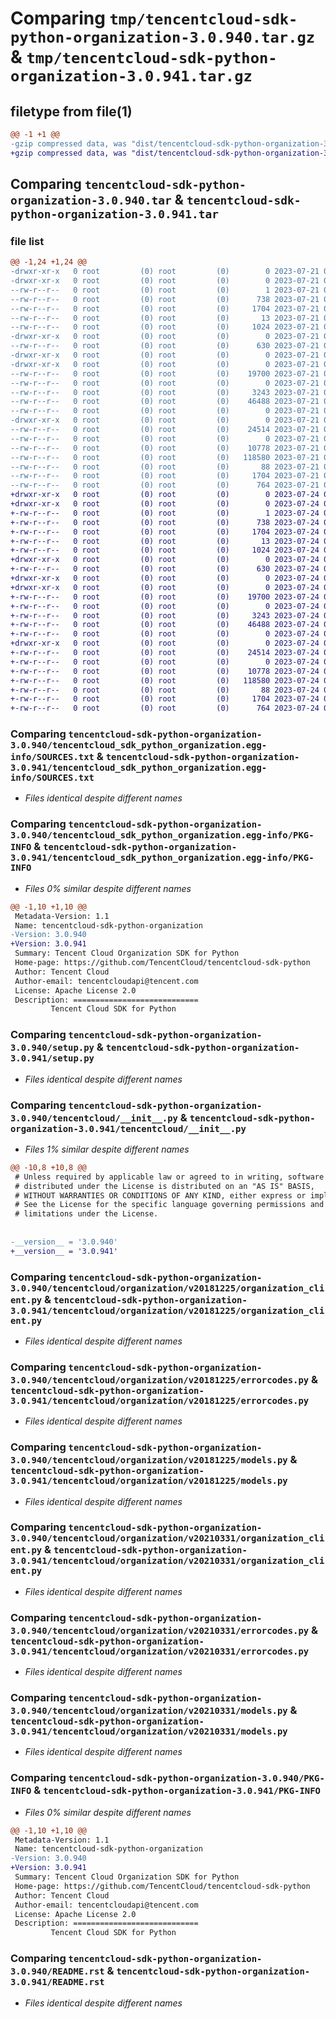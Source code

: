# Comparing `tmp/tencentcloud-sdk-python-organization-3.0.940.tar.gz` & `tmp/tencentcloud-sdk-python-organization-3.0.941.tar.gz`

## filetype from file(1)

```diff
@@ -1 +1 @@
-gzip compressed data, was "dist/tencentcloud-sdk-python-organization-3.0.940.tar", last modified: Fri Jul 21 00:47:15 2023, max compression
+gzip compressed data, was "dist/tencentcloud-sdk-python-organization-3.0.941.tar", last modified: Mon Jul 24 00:41:27 2023, max compression
```

## Comparing `tencentcloud-sdk-python-organization-3.0.940.tar` & `tencentcloud-sdk-python-organization-3.0.941.tar`

### file list

```diff
@@ -1,24 +1,24 @@
-drwxr-xr-x   0 root         (0) root         (0)        0 2023-07-21 00:47:15.000000 tencentcloud-sdk-python-organization-3.0.940/
-drwxr-xr-x   0 root         (0) root         (0)        0 2023-07-21 00:47:15.000000 tencentcloud-sdk-python-organization-3.0.940/tencentcloud_sdk_python_organization.egg-info/
--rw-r--r--   0 root         (0) root         (0)        1 2023-07-21 00:47:15.000000 tencentcloud-sdk-python-organization-3.0.940/tencentcloud_sdk_python_organization.egg-info/dependency_links.txt
--rw-r--r--   0 root         (0) root         (0)      738 2023-07-21 00:47:15.000000 tencentcloud-sdk-python-organization-3.0.940/tencentcloud_sdk_python_organization.egg-info/SOURCES.txt
--rw-r--r--   0 root         (0) root         (0)     1704 2023-07-21 00:47:15.000000 tencentcloud-sdk-python-organization-3.0.940/tencentcloud_sdk_python_organization.egg-info/PKG-INFO
--rw-r--r--   0 root         (0) root         (0)       13 2023-07-21 00:47:15.000000 tencentcloud-sdk-python-organization-3.0.940/tencentcloud_sdk_python_organization.egg-info/top_level.txt
--rw-r--r--   0 root         (0) root         (0)     1024 2023-07-21 00:47:15.000000 tencentcloud-sdk-python-organization-3.0.940/setup.py
-drwxr-xr-x   0 root         (0) root         (0)        0 2023-07-21 00:47:15.000000 tencentcloud-sdk-python-organization-3.0.940/tencentcloud/
--rw-r--r--   0 root         (0) root         (0)      630 2023-07-21 00:47:15.000000 tencentcloud-sdk-python-organization-3.0.940/tencentcloud/__init__.py
-drwxr-xr-x   0 root         (0) root         (0)        0 2023-07-21 00:47:15.000000 tencentcloud-sdk-python-organization-3.0.940/tencentcloud/organization/
-drwxr-xr-x   0 root         (0) root         (0)        0 2023-07-21 00:47:15.000000 tencentcloud-sdk-python-organization-3.0.940/tencentcloud/organization/v20181225/
--rw-r--r--   0 root         (0) root         (0)    19700 2023-07-21 00:47:15.000000 tencentcloud-sdk-python-organization-3.0.940/tencentcloud/organization/v20181225/organization_client.py
--rw-r--r--   0 root         (0) root         (0)        0 2023-07-21 00:47:15.000000 tencentcloud-sdk-python-organization-3.0.940/tencentcloud/organization/v20181225/__init__.py
--rw-r--r--   0 root         (0) root         (0)     3243 2023-07-21 00:47:15.000000 tencentcloud-sdk-python-organization-3.0.940/tencentcloud/organization/v20181225/errorcodes.py
--rw-r--r--   0 root         (0) root         (0)    46488 2023-07-21 00:47:15.000000 tencentcloud-sdk-python-organization-3.0.940/tencentcloud/organization/v20181225/models.py
--rw-r--r--   0 root         (0) root         (0)        0 2023-07-21 00:47:15.000000 tencentcloud-sdk-python-organization-3.0.940/tencentcloud/organization/__init__.py
-drwxr-xr-x   0 root         (0) root         (0)        0 2023-07-21 00:47:15.000000 tencentcloud-sdk-python-organization-3.0.940/tencentcloud/organization/v20210331/
--rw-r--r--   0 root         (0) root         (0)    24514 2023-07-21 00:47:15.000000 tencentcloud-sdk-python-organization-3.0.940/tencentcloud/organization/v20210331/organization_client.py
--rw-r--r--   0 root         (0) root         (0)        0 2023-07-21 00:47:15.000000 tencentcloud-sdk-python-organization-3.0.940/tencentcloud/organization/v20210331/__init__.py
--rw-r--r--   0 root         (0) root         (0)    10778 2023-07-21 00:47:15.000000 tencentcloud-sdk-python-organization-3.0.940/tencentcloud/organization/v20210331/errorcodes.py
--rw-r--r--   0 root         (0) root         (0)   118580 2023-07-21 00:47:15.000000 tencentcloud-sdk-python-organization-3.0.940/tencentcloud/organization/v20210331/models.py
--rw-r--r--   0 root         (0) root         (0)       88 2023-07-21 00:47:15.000000 tencentcloud-sdk-python-organization-3.0.940/setup.cfg
--rw-r--r--   0 root         (0) root         (0)     1704 2023-07-21 00:47:15.000000 tencentcloud-sdk-python-organization-3.0.940/PKG-INFO
--rw-r--r--   0 root         (0) root         (0)      764 2023-07-21 00:47:15.000000 tencentcloud-sdk-python-organization-3.0.940/README.rst
+drwxr-xr-x   0 root         (0) root         (0)        0 2023-07-24 00:41:27.000000 tencentcloud-sdk-python-organization-3.0.941/
+drwxr-xr-x   0 root         (0) root         (0)        0 2023-07-24 00:41:27.000000 tencentcloud-sdk-python-organization-3.0.941/tencentcloud_sdk_python_organization.egg-info/
+-rw-r--r--   0 root         (0) root         (0)        1 2023-07-24 00:41:27.000000 tencentcloud-sdk-python-organization-3.0.941/tencentcloud_sdk_python_organization.egg-info/dependency_links.txt
+-rw-r--r--   0 root         (0) root         (0)      738 2023-07-24 00:41:27.000000 tencentcloud-sdk-python-organization-3.0.941/tencentcloud_sdk_python_organization.egg-info/SOURCES.txt
+-rw-r--r--   0 root         (0) root         (0)     1704 2023-07-24 00:41:27.000000 tencentcloud-sdk-python-organization-3.0.941/tencentcloud_sdk_python_organization.egg-info/PKG-INFO
+-rw-r--r--   0 root         (0) root         (0)       13 2023-07-24 00:41:27.000000 tencentcloud-sdk-python-organization-3.0.941/tencentcloud_sdk_python_organization.egg-info/top_level.txt
+-rw-r--r--   0 root         (0) root         (0)     1024 2023-07-24 00:41:27.000000 tencentcloud-sdk-python-organization-3.0.941/setup.py
+drwxr-xr-x   0 root         (0) root         (0)        0 2023-07-24 00:41:27.000000 tencentcloud-sdk-python-organization-3.0.941/tencentcloud/
+-rw-r--r--   0 root         (0) root         (0)      630 2023-07-24 00:41:27.000000 tencentcloud-sdk-python-organization-3.0.941/tencentcloud/__init__.py
+drwxr-xr-x   0 root         (0) root         (0)        0 2023-07-24 00:41:27.000000 tencentcloud-sdk-python-organization-3.0.941/tencentcloud/organization/
+drwxr-xr-x   0 root         (0) root         (0)        0 2023-07-24 00:41:27.000000 tencentcloud-sdk-python-organization-3.0.941/tencentcloud/organization/v20181225/
+-rw-r--r--   0 root         (0) root         (0)    19700 2023-07-24 00:41:27.000000 tencentcloud-sdk-python-organization-3.0.941/tencentcloud/organization/v20181225/organization_client.py
+-rw-r--r--   0 root         (0) root         (0)        0 2023-07-24 00:41:27.000000 tencentcloud-sdk-python-organization-3.0.941/tencentcloud/organization/v20181225/__init__.py
+-rw-r--r--   0 root         (0) root         (0)     3243 2023-07-24 00:41:27.000000 tencentcloud-sdk-python-organization-3.0.941/tencentcloud/organization/v20181225/errorcodes.py
+-rw-r--r--   0 root         (0) root         (0)    46488 2023-07-24 00:41:27.000000 tencentcloud-sdk-python-organization-3.0.941/tencentcloud/organization/v20181225/models.py
+-rw-r--r--   0 root         (0) root         (0)        0 2023-07-24 00:41:27.000000 tencentcloud-sdk-python-organization-3.0.941/tencentcloud/organization/__init__.py
+drwxr-xr-x   0 root         (0) root         (0)        0 2023-07-24 00:41:27.000000 tencentcloud-sdk-python-organization-3.0.941/tencentcloud/organization/v20210331/
+-rw-r--r--   0 root         (0) root         (0)    24514 2023-07-24 00:41:27.000000 tencentcloud-sdk-python-organization-3.0.941/tencentcloud/organization/v20210331/organization_client.py
+-rw-r--r--   0 root         (0) root         (0)        0 2023-07-24 00:41:27.000000 tencentcloud-sdk-python-organization-3.0.941/tencentcloud/organization/v20210331/__init__.py
+-rw-r--r--   0 root         (0) root         (0)    10778 2023-07-24 00:41:27.000000 tencentcloud-sdk-python-organization-3.0.941/tencentcloud/organization/v20210331/errorcodes.py
+-rw-r--r--   0 root         (0) root         (0)   118580 2023-07-24 00:41:27.000000 tencentcloud-sdk-python-organization-3.0.941/tencentcloud/organization/v20210331/models.py
+-rw-r--r--   0 root         (0) root         (0)       88 2023-07-24 00:41:27.000000 tencentcloud-sdk-python-organization-3.0.941/setup.cfg
+-rw-r--r--   0 root         (0) root         (0)     1704 2023-07-24 00:41:27.000000 tencentcloud-sdk-python-organization-3.0.941/PKG-INFO
+-rw-r--r--   0 root         (0) root         (0)      764 2023-07-24 00:41:27.000000 tencentcloud-sdk-python-organization-3.0.941/README.rst
```

### Comparing `tencentcloud-sdk-python-organization-3.0.940/tencentcloud_sdk_python_organization.egg-info/SOURCES.txt` & `tencentcloud-sdk-python-organization-3.0.941/tencentcloud_sdk_python_organization.egg-info/SOURCES.txt`

 * *Files identical despite different names*

### Comparing `tencentcloud-sdk-python-organization-3.0.940/tencentcloud_sdk_python_organization.egg-info/PKG-INFO` & `tencentcloud-sdk-python-organization-3.0.941/tencentcloud_sdk_python_organization.egg-info/PKG-INFO`

 * *Files 0% similar despite different names*

```diff
@@ -1,10 +1,10 @@
 Metadata-Version: 1.1
 Name: tencentcloud-sdk-python-organization
-Version: 3.0.940
+Version: 3.0.941
 Summary: Tencent Cloud Organization SDK for Python
 Home-page: https://github.com/TencentCloud/tencentcloud-sdk-python
 Author: Tencent Cloud
 Author-email: tencentcloudapi@tencent.com
 License: Apache License 2.0
 Description: ============================
         Tencent Cloud SDK for Python
```

### Comparing `tencentcloud-sdk-python-organization-3.0.940/setup.py` & `tencentcloud-sdk-python-organization-3.0.941/setup.py`

 * *Files identical despite different names*

### Comparing `tencentcloud-sdk-python-organization-3.0.940/tencentcloud/__init__.py` & `tencentcloud-sdk-python-organization-3.0.941/tencentcloud/__init__.py`

 * *Files 1% similar despite different names*

```diff
@@ -10,8 +10,8 @@
 # Unless required by applicable law or agreed to in writing, software
 # distributed under the License is distributed on an "AS IS" BASIS,
 # WITHOUT WARRANTIES OR CONDITIONS OF ANY KIND, either express or implied.
 # See the License for the specific language governing permissions and
 # limitations under the License.
 
 
-__version__ = '3.0.940'
+__version__ = '3.0.941'
```

### Comparing `tencentcloud-sdk-python-organization-3.0.940/tencentcloud/organization/v20181225/organization_client.py` & `tencentcloud-sdk-python-organization-3.0.941/tencentcloud/organization/v20181225/organization_client.py`

 * *Files identical despite different names*

### Comparing `tencentcloud-sdk-python-organization-3.0.940/tencentcloud/organization/v20181225/errorcodes.py` & `tencentcloud-sdk-python-organization-3.0.941/tencentcloud/organization/v20181225/errorcodes.py`

 * *Files identical despite different names*

### Comparing `tencentcloud-sdk-python-organization-3.0.940/tencentcloud/organization/v20181225/models.py` & `tencentcloud-sdk-python-organization-3.0.941/tencentcloud/organization/v20181225/models.py`

 * *Files identical despite different names*

### Comparing `tencentcloud-sdk-python-organization-3.0.940/tencentcloud/organization/v20210331/organization_client.py` & `tencentcloud-sdk-python-organization-3.0.941/tencentcloud/organization/v20210331/organization_client.py`

 * *Files identical despite different names*

### Comparing `tencentcloud-sdk-python-organization-3.0.940/tencentcloud/organization/v20210331/errorcodes.py` & `tencentcloud-sdk-python-organization-3.0.941/tencentcloud/organization/v20210331/errorcodes.py`

 * *Files identical despite different names*

### Comparing `tencentcloud-sdk-python-organization-3.0.940/tencentcloud/organization/v20210331/models.py` & `tencentcloud-sdk-python-organization-3.0.941/tencentcloud/organization/v20210331/models.py`

 * *Files identical despite different names*

### Comparing `tencentcloud-sdk-python-organization-3.0.940/PKG-INFO` & `tencentcloud-sdk-python-organization-3.0.941/PKG-INFO`

 * *Files 0% similar despite different names*

```diff
@@ -1,10 +1,10 @@
 Metadata-Version: 1.1
 Name: tencentcloud-sdk-python-organization
-Version: 3.0.940
+Version: 3.0.941
 Summary: Tencent Cloud Organization SDK for Python
 Home-page: https://github.com/TencentCloud/tencentcloud-sdk-python
 Author: Tencent Cloud
 Author-email: tencentcloudapi@tencent.com
 License: Apache License 2.0
 Description: ============================
         Tencent Cloud SDK for Python
```

### Comparing `tencentcloud-sdk-python-organization-3.0.940/README.rst` & `tencentcloud-sdk-python-organization-3.0.941/README.rst`

 * *Files identical despite different names*

